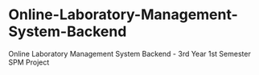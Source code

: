 # Online-Laboratory-Management-System-Backend
Online Laboratory Management System Backend - 3rd Year 1st Semester SPM Project
